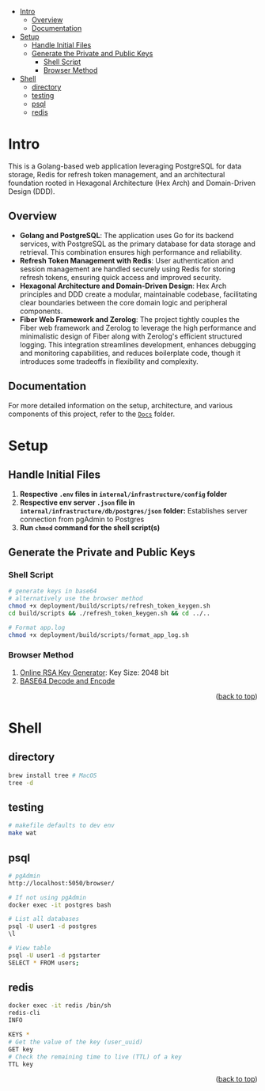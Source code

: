 <a name="readme-top"></a>

- [Intro](#intro)
  - [Overview](#overview)
  - [Documentation](#documentation)
- [Setup](#setup)
  - [Handle Initial Files](#handle-initial-files)
  - [Generate the Private and Public Keys](#generate-the-private-and-public-keys)
    - [Shell Script](#shell-script)
    - [Browser Method](#browser-method)
- [Shell](#shell)
  - [directory](#directory)
  - [testing](#testing)
  - [psql](#psql)
  - [redis](#redis)

# Intro

This is a Golang-based web application leveraging PostgreSQL for data storage, Redis for refresh token management, and an architectural foundation rooted in Hexagonal Architecture (Hex Arch) and Domain-Driven Design (DDD).

## Overview

- **Golang and PostgreSQL**: The application uses Go for its backend services, with PostgreSQL as the primary database for data storage and retrieval. This combination ensures high performance and reliability.
- **Refresh Token Management with Redis**: User authentication and session management are handled securely using Redis for storing refresh tokens, ensuring quick access and improved security.
- **Hexagonal Architecture and Domain-Driven Design**: Hex Arch principles and DDD create a modular, maintainable codebase, facilitating clear boundaries between the core domain logic and peripheral components.
- **Fiber Web Framework and Zerolog**: The project tightly couples the Fiber web framework and Zerolog to leverage the high performance and minimalistic design of Fiber along with Zerolog's efficient structured logging. This integration streamlines development, enhances debugging and monitoring capabilities, and reduces boilerplate code, though it introduces some tradeoffs in flexibility and complexity.

## Documentation

For more detailed information on the setup, architecture, and various components of this project, refer to the [`Docs`](./docs/README.md) folder.

# Setup

## Handle Initial Files

1. **Respective `.env` files in `internal/infrastructure/config` folder**
2. **Respective env server `.json` file in `internal/infrastructure/db/postgres/json` folder:** Establishes server connection from pgAdmin to Postgres
3. **Run `chmod` command for the shell script(s)**

## Generate the Private and Public Keys

### Shell Script

```sh
# generate keys in base64
# alternatively use the browser method
chmod +x deployment/build/scripts/refresh_token_keygen.sh
cd build/scripts && ./refresh_token_keygen.sh && cd ../..

# Format app.log
chmod +x deployment/build/scripts/format_app_log.sh
```

### Browser Method

1. [Online RSA Key Generator](https://travistidwell.com/jsencrypt/demo/): Key Size: 2048 bit
2. [BASE64 Decode and Encode](https://www.base64encode.org/)

<p align="right">(<a href="#readme-top">back to top</a>)</p>

# Shell

## directory

```sh
brew install tree # MacOS
tree -d
```

## testing

```sh
# makefile defaults to dev env
make wat
```

## psql

```sh
# pgAdmin
http://localhost:5050/browser/

# If not using pgAdmin
docker exec -it postgres bash

# List all databases
psql -U user1 -d postgres
\l

# View table
psql -U user1 -d pgstarter
SELECT * FROM users;
```

## redis

```sh
docker exec -it redis /bin/sh
redis-cli
INFO

KEYS *
# Get the value of the key (user_uuid)
GET key
# Check the remaining time to live (TTL) of a key
TTL key
```

<p align="right">(<a href="#readme-top">back to top</a>)</p>
